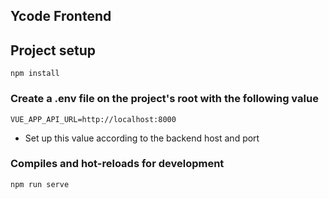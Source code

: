 ## Ycode Frontend

## Project setup
```
npm install
```

### Create a .env file on the project's root with the following value
```
VUE_APP_API_URL=http://localhost:8000
```
* Set up this value according to the backend host and port

### Compiles and hot-reloads for development
```
npm run serve
```



